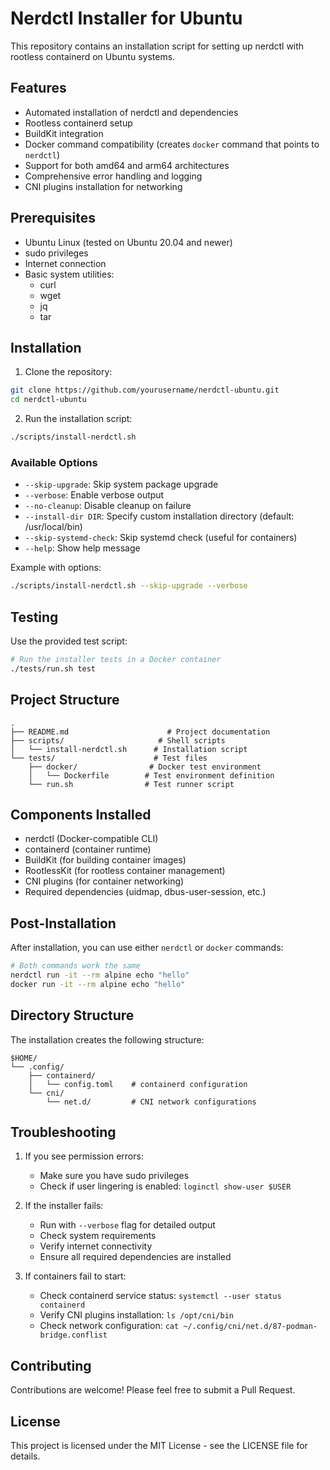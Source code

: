 # Nerdctl Installer for Ubuntu

This repository contains an installation script for setting up nerdctl with rootless containerd on Ubuntu systems.

## Features

- Automated installation of nerdctl and dependencies
- Rootless containerd setup
- BuildKit integration
- Docker command compatibility (creates `docker` command that points to `nerdctl`)
- Support for both amd64 and arm64 architectures
- Comprehensive error handling and logging
- CNI plugins installation for networking

## Prerequisites

- Ubuntu Linux (tested on Ubuntu 20.04 and newer)
- sudo privileges
- Internet connection
- Basic system utilities:
  - curl
  - wget
  - jq
  - tar

## Installation

1. Clone the repository:
```bash
git clone https://github.com/yourusername/nerdctl-ubuntu.git
cd nerdctl-ubuntu
```

2. Run the installation script:
```bash
./scripts/install-nerdctl.sh
```

### Available Options

- `--skip-upgrade`: Skip system package upgrade
- `--verbose`: Enable verbose output
- `--no-cleanup`: Disable cleanup on failure
- `--install-dir DIR`: Specify custom installation directory (default: /usr/local/bin)
- `--skip-systemd-check`: Skip systemd check (useful for containers)
- `--help`: Show help message

Example with options:
```bash
./scripts/install-nerdctl.sh --skip-upgrade --verbose
```

## Testing

Use the provided test script:

```bash
# Run the installer tests in a Docker container
./tests/run.sh test
```

## Project Structure

```
.
├── README.md                      # Project documentation
├── scripts/                     # Shell scripts
│   └── install-nerdctl.sh      # Installation script
└── tests/                      # Test files
    ├── docker/                # Docker test environment
    │   └── Dockerfile        # Test environment definition
    └── run.sh                # Test runner script
```

## Components Installed

- nerdctl (Docker-compatible CLI)
- containerd (container runtime)
- BuildKit (for building container images)
- RootlessKit (for rootless container management)
- CNI plugins (for container networking)
- Required dependencies (uidmap, dbus-user-session, etc.)

## Post-Installation

After installation, you can use either `nerdctl` or `docker` commands:

```bash
# Both commands work the same
nerdctl run -it --rm alpine echo "hello"
docker run -it --rm alpine echo "hello"
```

## Directory Structure

The installation creates the following structure:

```
$HOME/
└── .config/
    ├── containerd/
    │   └── config.toml    # containerd configuration
    └── cni/
        └── net.d/         # CNI network configurations
```

## Troubleshooting

1. If you see permission errors:
   - Make sure you have sudo privileges
   - Check if user lingering is enabled: `loginctl show-user $USER`

2. If the installer fails:
   - Run with `--verbose` flag for detailed output
   - Check system requirements
   - Verify internet connectivity
   - Ensure all required dependencies are installed

3. If containers fail to start:
   - Check containerd service status: `systemctl --user status containerd`
   - Verify CNI plugins installation: `ls /opt/cni/bin`
   - Check network configuration: `cat ~/.config/cni/net.d/87-podman-bridge.conflist`

## Contributing

Contributions are welcome! Please feel free to submit a Pull Request.

## License

This project is licensed under the MIT License - see the LICENSE file for details.
